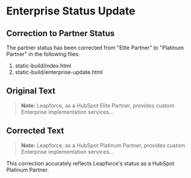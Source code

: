 # Enterprise Status Update

## Correction to Partner Status
The partner status has been corrected from "Elite Partner" to "Platinum Partner" in the following files:

1. static-build/index.html
2. static-build/enterprise-update.html

## Original Text
> **Note:** Leapforce, as a HubSpot Elite Partner, provides custom Enterprise implementation services...

## Corrected Text
> **Note:** Leapforce, as a HubSpot Platinum Partner, provides custom Enterprise implementation services...

This correction accurately reflects Leapforce's status as a HubSpot Platinum Partner.
